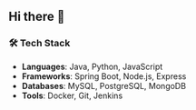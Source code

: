 ## Hi there 👋


### 🛠 Tech Stack
- **Languages**: Java, Python, JavaScript
- **Frameworks**: Spring Boot, Node.js, Express
- **Databases**: MySQL, PostgreSQL, MongoDB
- **Tools**: Docker, Git, Jenkins

